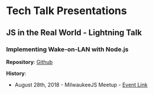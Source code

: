 # Tech Talk Presentations

## JS in the Real World - Lightning Talk

### Implementing Wake-on-LAN with Node.js

**Repository**: [Github](https://github.com/hunterparks/talks/tree/master/js-in-the-real-world)

**History**:

* August 28th, 2018 - MilwaukeeJS Meetup -  [Event Link](https://www.meetup.com/milwaukeejs/events/248803088/)
